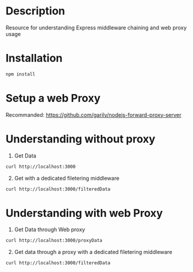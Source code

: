 # Description 
Resource for understanding Express middleware chaining and web proxy usage

# Installation
```bash
npm install
```

# Setup a web Proxy 
Recommanded: https://github.com/garily/nodejs-forward-proxy-server

# Understanding without proxy

1. Get Data
```bash
curl http://localhost:3000
```

2. Get with a dedicated filetering middleware
```bash
curl http://localhost:3000/filteredData
```

# Understanding with web Proxy

1. Get Data through Web proxy 
```bash
curl http://localhost:3000/proxyData
```

2. Get data through a proxy with a dedicated filetering middleware
```bash
curl http://localhost:3000/filteredData
```
